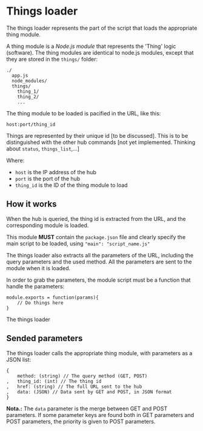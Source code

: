 # Things loader

The things loader represents the part of the script that loads the appropriate thing module.

A thing module is a _Node.js module_ that represents the 'Thing' logic (software). The thing modules are identical to node.js modules, except that they are stored in the `things/` folder:

    ./
      app.js
      node_modules/
      things/
        thing_1/
        thing_2/
        ...

The thing module to be loaded is pacified in the URL, like this:

    host:port/thing_id

Things are represented by their unique id [to be discussed]. This is to be distinguished with the other hub commands [not yet implemented. Thinking about `status`, `things_list`,…]

Where:

- `host` is the IP address of the hub
- `port` is the port of the hub
- `thing_id` is the ID of the thing module to load

## How it works

When the hub is queried, the thing id is extracted from the URL, and the corresponding module is loaded.

This module **MUST** contain the `package.json` file and clearly specify the main script to be loaded, using `"main": "script_name.js"`

The things loader also extracts all the parameters of the URL, including the query parameters and the used method. All the parameters are sent to the module when it is loaded.

In order to grab the parameters, the module script must be a function that handle the parameters:

    module.exports = function(params){
        // Do things here
    }

The things loader 

## Sended parameters

The things loader calls the appropriate thing module, with parameters as a JSON list:

    {
        method: (string) // The query method (GET, POST)
    ,	thing_id: (int) // The thing id
    ,	href: (string) // The full URL sent to the hub
    ,	data: (JSON) // Data sent by GET and POST, in JSON format
    }

**Nota.:** The `data` parameter is the merge between GET and POST parameters. If some parameter keys are found both in GET parameters and POST parameters, the priority is given to POST parameters.